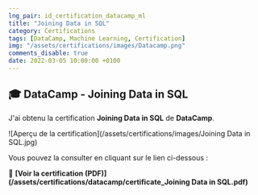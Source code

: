 ```yaml
---
lng_pair: id_certification_datacamp_ml
title: "Joining Data in SQL"
category: Certifications
tags: [DataCamp, Machine Learning, Certification]
img: "/assets/certifications/images/Datacamp.png"
comments_disable: true
date: 2022-03-05 10:00:00 +0100
---
```


## 🎓 DataCamp - Joining Data in SQL

J'ai obtenu la certification **Joining Data in SQL** de **DataCamp**.

![Aperçu de la certification](/assets/certifications/images/Joining Data in SQL.jpg)  

Vous pouvez la consulter en cliquant sur le lien ci-dessous :

📜 **[Voir la certification (PDF)](/assets/certifications/datacamp/certificate_Joining Data in SQL.pdf)** 
